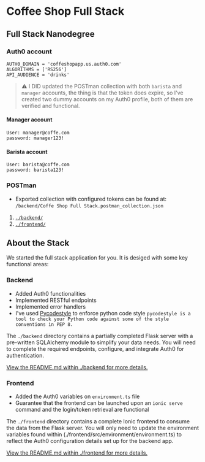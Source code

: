 # Coffee Shop Full Stack

## Full Stack Nanodegree

### Auth0 account

```
AUTH0_DOMAIN = 'coffeshopapp.us.auth0.com'
ALGORITHMS = ['RS256']
API_AUDIENCE = 'drinks'
```

> :warning: I DID updated the POSTman collection with both `barista` and `manager` accounts, the thing is that the token does expire, so I've created two dummy accounts on my Auth0 profile, both of them are verified and functional.

#### Manager account
```
User: manager@coffe.com
password: manager123!
```
#### Barista account
```
User: barista@coffe.com
password: barista123!
```

### POSTman
* Exported collection with configured tokens can be found at: `/backend/Coffe Shop Full Stack.postman_collection.json`



1. [`./backend/`](./backend/README.md)
2. [`./frontend/`](./frontend/README.md)

## About the Stack

We started the full stack application for you. It is desiged with some key functional areas:

### Backend

* Added Auth0 functionalities
* Implemented RESTful endpoints
* Implemented error handlers
* I've used [Pycodestyle](https://github.com/PyCQA/pycodestyle) to enforce python code style
 ```pycodestyle is a tool to check your Python code against some of the style conventions in PEP 8.```

The `./backend` directory contains a partially completed Flask server with a pre-written SQLAlchemy module to simplify your data needs. You will need to complete the required endpoints, configure, and integrate Auth0 for authentication.

[View the README.md within ./backend for more details.](./backend/README.md)

### Frontend

* Added the Auth0 variables on `environment.ts` file
* Guarantee that the frontend can be launched upon an `ionic serve` command and the login/token retrieval are functional

The `./frontend` directory contains a complete Ionic frontend to consume the data from the Flask server. You will only need to update the environment variables found within (./frontend/src/environment/environment.ts) to reflect the Auth0 configuration details set up for the backend app. 

[View the README.md within ./frontend for more details.](./frontend/README.md)
